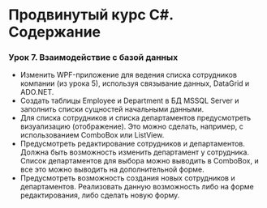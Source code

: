 # Продвинутый курс C#. Содержание 

### Урок 7. Взаимодействие с базой данных

  - Изменить WPF-приложение для ведения списка сотрудников компании (из урока 5), используя связывание данных, DataGrid и ADO.NET.
  - Создать таблицы Employee и Department в БД MSSQL Server и заполнить списки сущностей начальными данными.
  - Для списка сотрудников и списка департаментов предусмотреть визуализацию (отображение). Это можно сделать, например, с использованием ComboBox или ListView.
  - Предусмотреть редактирование сотрудников и департаментов. Должна быть возможность изменить департамент у сотрудника. Список департаментов для выбора можно выводить в ComboBox, и все это можно выводить на дополнительной форме.
  - Предусмотреть возможность создания новых сотрудников и департаментов. Реализовать данную возможность либо на форме редактирования, либо сделать новую форму.



